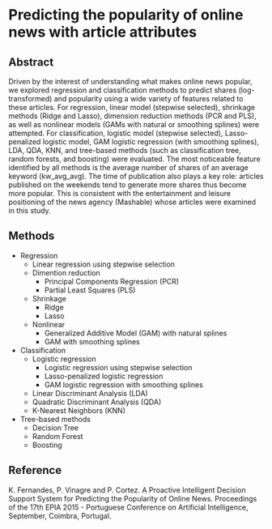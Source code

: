 # Predicting the popularity of online news with article attributes

## Abstract

Driven by the interest of understanding what makes online news popular, we explored regression and classification methods to predict shares (log-transformed) and popularity using a wide variety of features related to these articles. For regression, linear model (stepwise selected), shrinkage methods (Ridge and Lasso), dimension reduction methods (PCR and PLS), as well as nonlinear models (GAMs with natural or smoothing splines) were attempted. For classification, logistic model (stepwise selected), Lasso-penalized logistic model, GAM logistic regression (with smoothing splines), LDA, QDA, KNN, and tree-based methods (such as classification tree, random forests, and boosting) were evaluated. The most noticeable feature identified by all methods is the average number of shares of an average keyword (kw_avg_avg). The time of publication also plays a key role: articles published on the weekends tend to generate more shares thus become more popular. This is consistent with the entertainment and leisure positioning of the news agency (Mashable) whose articles were examined in this study.

## Methods
* Regression
    * Linear regression using stepwise selection
    * Dimention reduction
        * Principal Components Regression (PCR)
        * Partial Least Squares (PLS)
    * Shrinkage
        * Ridge
        * Lasso
    * Nonlinear
        * Generalized Additive Model (GAM) with natural splines
        * GAM with smoothing splines
* Classification
    * Logistic regression
        * Logistic regression using stepwise selection
        * Lasso-penalized logistic regression
        * GAM logistic regression with smoothing splines
    * Linear Discriminant Analysis (LDA)
    * Quadratic Discriminant Analysis (QDA)
    * K-Nearest Neighbors (KNN)
* Tree-based methods
    * Decision Tree
    * Random Forest
    * Boosting

## Reference

K. Fernandes, P. Vinagre and P. Cortez. A Proactive Intelligent Decision Support System for Predicting the Popularity of Online News. Proceedings of the 17th EPIA 2015 - Portuguese Conference on Artificial Intelligence, September, Coimbra, Portugal.



